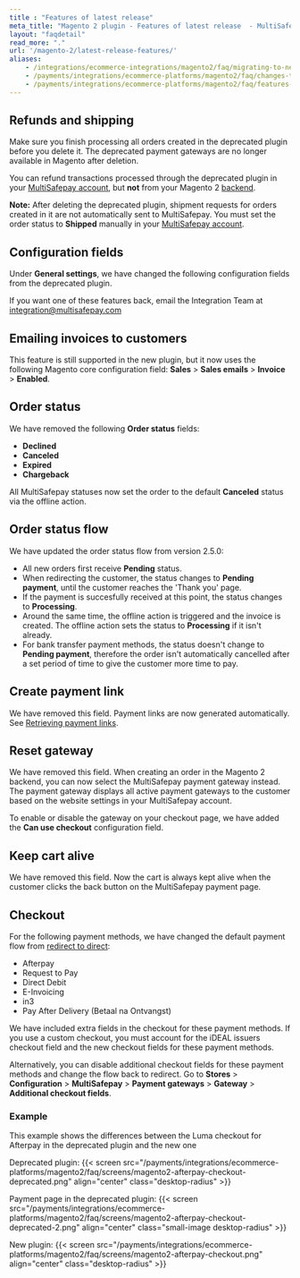 ```yaml
---
title : "Features of latest release"
meta_title: "Magento 2 plugin - Features of latest release  - MultiSafepay Docs"
layout: "faqdetail"
read_more: "."
url: '/magento-2/latest-release-features/'
aliases: 
    - /integrations/ecommerce-integrations/magento2/faq/migrating-to-new-plugin
    - /payments/integrations/ecommerce-platforms/magento2/faq/changes-to-new-plugin/
    - /payments/integrations/ecommerce-platforms/magento2/faq/features-of-latest-release/
---
```


## Refunds and shipping

Make sure you finish processing all orders created in the deprecated plugin before you delete it. The deprecated payment gateways are no longer available in Magento after deletion. 

You can refund transactions processed through the deprecated plugin in your [MultiSafepay account](https://merchant.multisafepay.com), but **not** from your Magento 2 [backend](/glossaries/multisafepay-glossary/#backend).

**Note:** After deleting the deprecated plugin, shipment requests for orders created in it are not automatically sent to MultiSafepay. You must set the order status to **Shipped** manually in your [MultiSafepay account](https://merchant.multisafepay.com).

## Configuration fields

Under **General settings**, we have changed the following configuration fields from the deprecated plugin.

If you want one of these features back, email the Integration Team at <integration@multisafepay.com>

## Emailing invoices to customers

This feature is still supported in the new plugin, but it now uses the following Magento core configuration field: **Sales** > **Sales emails** > **Invoice** > **Enabled**.

## Order status

We have removed the following **Order status** fields:

- **Declined**
- **Canceled**
- **Expired** 
- **Chargeback**

All MultiSafepay statuses now set the order to the default **Canceled** status via the offline action.

## Order status flow  

We have updated the order status flow from version 2.5.0:

- All new orders first receive **Pending** status.
- When redirecting the customer, the status changes to **Pending payment**, until the customer reaches the 'Thank you' page. 
- If the payment is succesfully received at this point, the status changes to **Processing**. 
- Around the same time, the offline action is triggered and the invoice is created. The offline action sets the status to **Processing** if it isn't already. 
- For bank transfer payment methods, the status doesn't change to **Pending payment**, therefore the order isn't automatically cancelled after a set period of time to give the customer more time to pay.

## Create payment link  

We have removed this field. Payment links are now generated automatically. See [Retrieving payment links](/payments/integrations/ecommerce-platforms/magento2/faq/retrieving-payment-links/).

## Reset gateway  

We have removed this field. When creating an order in the Magento 2 backend, you can now select the MultiSafepay payment gateway instead. The payment gateway displays all active payment gateways to the customer based on the website settings in your MultiSafepay account. 

To enable or disable the gateway on your checkout page, we have added the **Can use checkout** configuration field.

## Keep cart alive  

We have removed this field. Now the cart is always kept alive when the customer clicks the back button on the MultiSafepay payment page.

## Checkout  

For the following payment methods, we have changed the default payment flow from [redirect to direct](/developer/api/difference-between-direct-and-redirect/):

- Afterpay
- Request to Pay
- Direct Debit
- E-Invoicing
- in3 
- Pay After Delivery (Betaal na Ontvangst)

We have included extra fields in the checkout for these payment methods. If you use a custom checkout, you must account for the iDEAL issuers checkout field and the new checkout fields for these payment methods.

Alternatively, you can disable additional checkout fields for these payment methods and change the flow back to redirect. Go to **Stores** > **Configuration** > **MultiSafepay** > **Payment gateways** > **Gateway** > **Additional checkout fields**.

### Example
  
This example shows the differences between the Luma checkout for Afterpay in the deprecated plugin and the new one

Deprecated plugin:
{{< screen src="/payments/integrations/ecommerce-platforms/magento2/faq/screens/magento2-afterpay-checkout-deprecated.png" align="center" class="desktop-radius" >}}

Payment page in the deprecated plugin:
{{< screen src="/payments/integrations/ecommerce-platforms/magento2/faq/screens/magento2-afterpay-checkout-deprecated-2.png" align="center" class="small-image desktop-radius" >}}

New plugin:
{{< screen src="/payments/integrations/ecommerce-platforms/magento2/faq/screens/magento2-afterpay-checkout.png" align="center" class="desktop-radius" >}}
